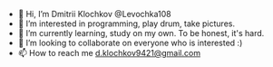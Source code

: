 - 👋 Hi, I’m Dmitrii Klochkov @Levochka108
- 👀 I’m interested in programming, play drum, take pictures.
- 🌱 I’m currently learning, study on my own. To be honest, it's hard.
- 💞️ I’m looking to collaborate on everyone who is interested :)
- 📫 How to reach me d.klochkov9421@gmail.com

<!---
Levochka108/Levochka108 is a ✨ special ✨ repository because its `README.md` (this file) appears on your GitHub profile.
You can click the Preview link to take a look at your changes.
--->
